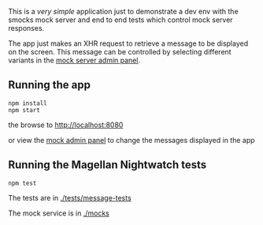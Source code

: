 This is a *very simple* application just to demonstrate a dev env with the smocks mock server and end to end tests which control mock server responses.

The app just makes an XHR request to retrieve a message to be displayed on the screen.  This message can be controlled by selecting different variants in the [mock server admin panel](http://localhost:8000/_admin).

Running the app
---------------
```
npm install
npm start
```
the browse to [http://localhost:8080](http://localhost:8080)

or view the [mock admin panel](http://localhost:8000/_admin) to change the messages displayed in the app


Running the Magellan Nightwatch tests
-------------------------------------
```
npm test
```
The tests are in [./tests/message-tests](./tests/message-tests)

The mock service is in [./mocks](./mocks)
